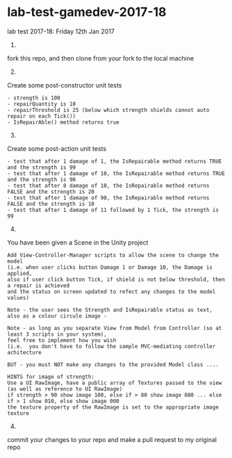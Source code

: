 # lab-test-gamedev-2017-18

lab test 2017-18: Friday 12th Jan 2017

1.
fork this repo, and then clone from your fork to the local machine

2.
Create some post-constructor unit tests

    - strength is 100
    - repairQuantity is 10
    - repairThreshold is 25 (below which strength shields cannot auto repair on each Tick())
    - IsRepairAble() method returns true

3.
Create some post-action unit tests

    - test that after 1 damage of 1, the IsRepairable method returns TRUE and the strength is 99
    - test that after 1 damage of 10, the IsRepairable method returns TRUE and the strength is 90
    - test that after 8 damage of 10, the IsRepairable method returns FALSE and the strength is 20
    - test that after 1 damage of 90, the IsRepairable method returns FALSE and the strength is 10
    - test that after 1 damage of 11 followed by 1 Tick, the strength is 99
    
4.
You have been given a Scene in the Unity project

    Add View-Controller-Manager scripts to allow the scene to change the model
    (i.e. when user clicks button Damage 1 or Damage 10, the Damage is applied,
    also if user click button Tick, if shield is not below threshold, then a repair is achieved
    and the status on screen updated to refect any changes to the model values)
    
    Note - the user sees the Strength and IsRepairable status as text, 
    also as a colour circule image - 

    Note - as long as you separate View from Model from Controller (so at least 3 scripts in your system),
    feel free to implement how you wish
    (i.e.  you don't have to follow the sample MVC-mediating controller achitecture

    BUT - you must NOT make any changes to the provided Model class ....

    HINTS for image of strength: 
    Use a UI RawImage, have a public array of Textures passed to the view (as well as reference to UI RawImage)
    if strength > 90 show image 100, else if > 80 show image 080 ... else if > 1 show 010, else show image 000
    the texture property of the RawImage is set to the appropriate image texture

4.
commit your changes to your repo
and make a pull request to my original repo